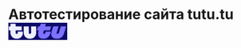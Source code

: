 <h1>Автотестирование сайта tutu.tu <img src="https://github.com/Toalra/Diploma/blob/master/src/test/resources/logoTutu.png" wight="35" height="35" href="tutu.ru"/> </h1>
